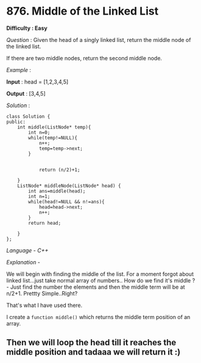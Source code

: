 # 876. Middle of the Linked List

**Difficulty : Easy**

*Question* :
Given the head of a singly linked list, return the middle node of the linked list.

If there are two middle nodes, return the second middle node.


*Example* :

**Input** :  head = [1,2,3,4,5]

**Output** :  [3,4,5]


*Solution* :
```
class Solution {
public:
    int middle(ListNode* temp){
        int n=0;
        while(temp!=NULL){
            n++;
            temp=temp->next;
        }
        
    
            return (n/2)+1; 
        
    }
    ListNode* middleNode(ListNode* head) {
        int ans=middle(head);
        int n=1;
        while(head!=NULL && n!=ans){
            head=head->next;
            n++;
        }
        return head;
        
    }
};
```

*Language* - *C++*


*Explanation* - 

We will begin with finding the middle of the list. For a moment forgot about linked list...just take normal array of numbers..
How do we find it's middle ? - Just find the number the elements and then the middle term will be at n/2+1. Prettty Simple..Right?

That's what I have used there.

I create a `function middle()` which returns the middle term position of an array.

Then we will loop the head till it reaches the middle position and tadaaa we will return it :)
---
